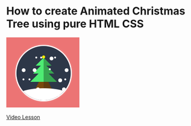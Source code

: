 # How to create Animated Christmas Tree using pure HTML CSS

<img src="../../img/animation_2.png" alt="css animation cristmas tree" />

[Video Lesson](https://www.youtube.com/watch?v=uz7aMa5U8Bs)
